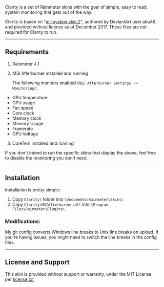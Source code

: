 Clairty is a set of Rainmeter skins with the goal of simple, easy to read, system monitoring that gets out of the way. 

Clarity is based on "[mii system skin 2](http://abu46.deviantart.com/art/mii-system-skin-2-206965499)", authored by DeviantArt user abu46, and provided without license as of December 2017.
These files are not required for Clarity to run.

----------------------------------------------
## Requirements

1. Rainmeter 4.1
2. MSI Afterburner installed and running 

	The following monitors enabled (`MSI Afterburner Settings -> Monitoring`):
  * GPU temperature
  * GPU usage
  * Fan speed
  * Core clock
  * Memory clock
  * Memory Usage
  * Framerate
  * GPU Voltage
3. CoreTem installed and running

If you don't intend to run the specific skins that display the above, feel free to disable the monitoring you don't need. 

----------------------------------------------

## Installation

Installation is pretty simple:


1. Copy `Clarity\` folder into `\Documents\Rainmeter\Skins\`
2. Copy `Clarity\MSIAfterburner.dll` into `\Program Files\Rainmeter\Plugins\`


### Modifications:

My git config converts Windows line breaks to Unix line breaks on upload. If you're having issues, you might need to switch the 
line breaks in the config files. 

----------------------------------------------

## License and Support

This skin is provided without support or warranty, under the MIT License per [license.txt](https://github.com/jehanalvani/Clarity/blob/master/license.txt)



